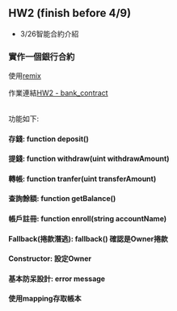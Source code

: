 HW2 (finish before 4/9)
-----

- 3/26智能合約介紹

### 實作一個銀行合約
使用[remix](http://remix.ethereum.org/)

作業連結[HW2 - bank_contract]()

<br>功能如下:

#### 存錢: function deposit()
#### 提錢: function withdraw(uint withdrawAmount)
#### 轉帳: function tranfer(uint transferAmount)
#### 查詢餘額: function getBalance()
#### 帳戶註冊: function enroll(string accountName)
#### Fallback(捲款潛逃): fallback() 確認是Owner捲款
#### Constructor: 設定Owner
#### 基本防呆設計: error message
#### 使用mapping存取帳本



